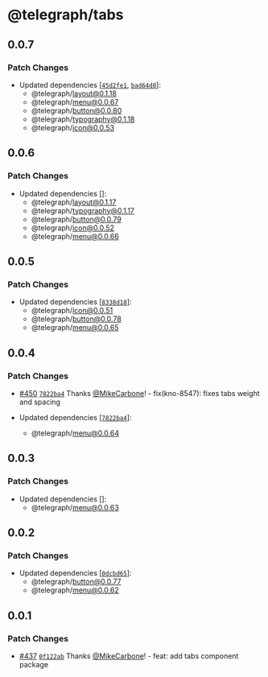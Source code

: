 # @telegraph/tabs

## 0.0.7

### Patch Changes

- Updated dependencies [[`45d2fe1`](https://github.com/knocklabs/telegraph/commit/45d2fe1284b97f984fb08f118e25a9d6bc58c353), [`bad64d8`](https://github.com/knocklabs/telegraph/commit/bad64d8996ba2304dc84ca81d0393bff5844fc96)]:
  - @telegraph/layout@0.1.18
  - @telegraph/menu@0.0.67
  - @telegraph/button@0.0.80
  - @telegraph/typography@0.1.18
  - @telegraph/icon@0.0.53

## 0.0.6

### Patch Changes

- Updated dependencies []:
  - @telegraph/layout@0.1.17
  - @telegraph/typography@0.1.17
  - @telegraph/button@0.0.79
  - @telegraph/icon@0.0.52
  - @telegraph/menu@0.0.66

## 0.0.5

### Patch Changes

- Updated dependencies [[`8338d18`](https://github.com/knocklabs/telegraph/commit/8338d18f02c1437fe5f7532bc6d9e3c0b43b03e1)]:
  - @telegraph/icon@0.0.51
  - @telegraph/button@0.0.78
  - @telegraph/menu@0.0.65

## 0.0.4

### Patch Changes

- [#450](https://github.com/knocklabs/telegraph/pull/450) [`7822ba4`](https://github.com/knocklabs/telegraph/commit/7822ba449d9c388bdea86615dbf2cb92c2638694) Thanks [@MikeCarbone](https://github.com/MikeCarbone)! - fix(kno-8547): fixes tabs weight and spacing

- Updated dependencies [[`7822ba4`](https://github.com/knocklabs/telegraph/commit/7822ba449d9c388bdea86615dbf2cb92c2638694)]:
  - @telegraph/menu@0.0.64

## 0.0.3

### Patch Changes

- Updated dependencies []:
  - @telegraph/menu@0.0.63

## 0.0.2

### Patch Changes

- Updated dependencies [[`0dcbd65`](https://github.com/knocklabs/telegraph/commit/0dcbd65ba294edd97cdc4159533a8516433cd3c9)]:
  - @telegraph/button@0.0.77
  - @telegraph/menu@0.0.62

## 0.0.1

### Patch Changes

- [#437](https://github.com/knocklabs/telegraph/pull/437) [`0f122ab`](https://github.com/knocklabs/telegraph/commit/0f122abfb8ed7b6cc3c3db03823a8ed776416580) Thanks [@MikeCarbone](https://github.com/MikeCarbone)! - feat: add tabs component package
